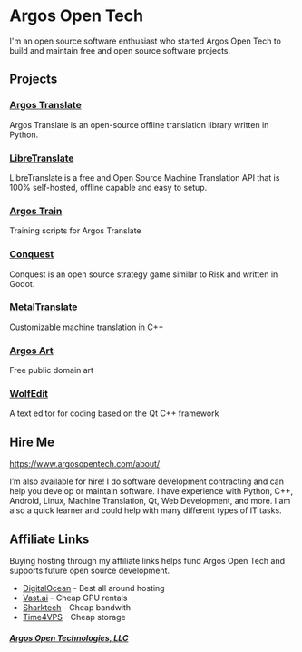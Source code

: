 # Argos Open Tech

I'm an open source software enthusiast who started Argos Open Tech to build and maintain free and open source software projects.

## Projects
  
### [Argos Translate](https://github.com/argosopentech/argos-translate)

Argos Translate is an open-source offline translation library written in Python.

  
### [LibreTranslate](https://libretranslate.com/)

LibreTranslate is a free and Open Source Machine Translation API that is 100% self-hosted, offline capable and easy to setup.

  
### [Argos Train](https://github.com/argosopentech/argos-train)

Training scripts for Argos Translate

  
### [Conquest](https://github.com/argosopentech/Conquest)

Conquest is an open source strategy game similar to Risk and written in Godot.


  
### [MetalTranslate](https://github.com/argosopentech/MetalTranslate)

Customizable machine translation in C++

  
### [Argos Art](https://art.argosopentech.com/)

Free public domain art

  
### [WolfEdit](https://github.com/argosopentech/WolfEdit)

A text editor for coding based on the Qt C++ framework

## Hire Me

https://www.argosopentech.com/about/

I’m also available for hire! I do software development contracting and can help you develop or maintain software. I have experience with Python, C++, Android, Linux, Machine Translation, Qt, Web Development, and more. I am also a quick learner and could help with many different types of IT tasks. 

## Affiliate Links

Buying hosting through my affiliate links helps fund Argos Open Tech and supports future open source development.

*   [DigitalOcean](https://m.do.co/c/a1af57be6e3f) - Best all around hosting
*   [Vast.ai](http://vast.ai/?ref=24817) - Cheap GPU rentals
*   [Sharktech](https://portal.sharktech.net/aff.php?aff=1181) - Cheap bandwith
*   [Time4VPS](https://www.time4vps.com/?affid=6929) - Cheap storage

##### [Argos Open Technologies, LLC](https://www.argosopentech.com)
